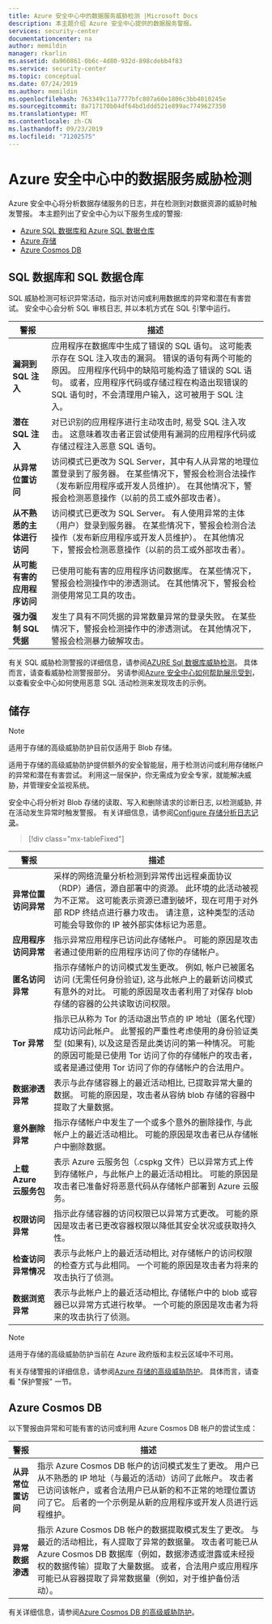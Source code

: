 ```yaml
---
title: Azure 安全中心中的数据服务威胁检测 |Microsoft Docs
description: 本主题介绍 Azure 安全中心提供的数据服务警报。
services: security-center
documentationcenter: na
author: memildin
manager: rkarlin
ms.assetid: da960861-0b6c-4d80-932d-898cdebb4f83
ms.service: security-center
ms.topic: conceptual
ms.date: 07/24/2019
ms.author: memildin
ms.openlocfilehash: 763349c11a7777bfc807a60e1806c3bb4010245e
ms.sourcegitcommit: 8a717170b04df64bd1ddd521e899ac7749627350
ms.translationtype: MT
ms.contentlocale: zh-CN
ms.lasthandoff: 09/23/2019
ms.locfileid: "71202575"
---
```

# <a name="threat-detection-for-data-services-in-azure-security-center"></a>Azure 安全中心中的数据服务威胁检测

 Azure 安全中心将分析数据存储服务的日志，并在检测到对数据资源的威胁时触发警报。 本主题列出了安全中心为以下服务生成的警报:

* [Azure SQL 数据库和 Azure SQL 数据仓库](#data-sql)
* [Azure 存储](#azure-storage)
* [Azure Cosmos DB](#cosmos-db)

## SQL 数据库和 SQL 数据仓库<a name="data-sql"></a>

SQL 威胁检测可标识异常活动，指示对访问或利用数据库的异常和潜在有害尝试。 安全中心会分析 SQL 审核日志, 并以本机方式在 SQL 引擎中运行。

|警报|描述|
|---|---|
|**漏洞到 SQL 注入**|应用程序在数据库中生成了错误的 SQL 语句。 这可能表示存在 SQL 注入攻击的漏洞。 错误的语句有两个可能的原因。 应用程序代码中的缺陷可能构造了错误的 SQL 语句。 或者，应用程序代码或存储过程在构造出现错误的 SQL 语句时，不会清理用户输入，这可被用于 SQL 注入。|
|**潜在 SQL 注入**|对已识别的应用程序进行主动攻击时, 易受 SQL 注入攻击。 这意味着攻击者正尝试使用有漏洞的应用程序代码或存储过程注入恶意 SQL 语句。|
|**从异常位置访问**|访问模式已更改为 SQL Server，其中有人从异常的地理位置登录到了服务器。 在某些情况下，警报会检测合法操作（发布新应用程序或开发人员维护）。 在其他情况下，警报会检测恶意操作（以前的员工或外部攻击者）。|
|**从不熟悉的主体进行访问**|访问模式已更改为 SQL Server。 有人使用异常的主体（用户）登录到服务器。 在某些情况下，警报会检测合法操作（发布新应用程序或开发人员维护）。 在其他情况下，警报会检测恶意操作（以前的员工或外部攻击者）。|
|**从可能有害的应用程序访问**|已使用可能有害的应用程序访问数据库。 在某些情况下，警报会检测操作中的渗透测试。 在其他情况下，警报会检测使用常见工具的攻击。|
|**强力强制 SQL 凭据**|发生了具有不同凭据的异常数量异常的登录失败。 在某些情况下，警报会检测操作中的渗透测试。 在其他情况下，警报会检测暴力破解攻击。|

有关 SQL 威胁检测警报的详细信息，请参阅[AZURE Sql 数据库威胁检测](https://docs.microsoft.com/azure/sql-database/sql-database-threat-detection-overview)。 具体而言，请查看威胁检测警报部分。 另请参阅[Azure 安全中心如何帮助展示受到](https://azure.microsoft.com/blog/how-azure-security-center-helps-reveal-a-cyberattack/)，以查看安全中心如何使用恶意 SQL 活动检测来发现攻击的示例。

## 储存<a name="azure-storage"></a>

>[!NOTE]
> 适用于存储的高级威胁防护目前仅适用于 Blob 存储。

适用于存储的高级威胁防护提供额外的安全智能层，用于检测访问或利用存储帐户的异常和潜在有害尝试。 利用这一层保护，你无需成为安全专家，就能解决威胁，并管理安全监视系统。

安全中心将分析对 Blob 存储的读取、写入和删除请求的诊断日志, 以检测威胁, 并在活动发生异常时触发警报。 有关详细信息，请参阅[Configure 存储分析日志记录](https://docs.microsoft.com/azure/storage/common/storage-monitor-storage-account#configure-logging)。

> [!div class="mx-tableFixed"]

|警报|描述|
|---|---|
|**异常位置访问异常**|采样的网络流量分析检测到异常传出远程桌面协议（RDP）通信，源自部署中的资源。 此环境的此活动被视为不正常。 这可能表示资源已遭到破坏，现在可用于对外部 RDP 终结点进行暴力攻击。 请注意，这种类型的活动可能会导致你的 IP 被外部实体标记为恶意。|
|**应用程序访问异常**|指示异常应用程序已访问此存储帐户。 可能的原因是攻击者通过使用新的应用程序访问了你的存储帐户。|
|**匿名访问异常**|指示存储帐户的访问模式发生更改。 例如, 帐户已被匿名访问 (无需任何身份验证), 这与此帐户上的最新访问模式有意外的对比。 可能的原因是攻击者利用了对保存 blob 存储的容器的公共读取访问权限。|
|**Tor 异常**|指示已从称为 Tor 的活动退出节点的 IP 地址（匿名代理）成功访问此帐户。 此警报的严重性考虑使用的身份验证类型 (如果有), 以及这是否是此类访问的第一种情况。 可能的原因可能是已使用 Tor 访问了你的存储帐户的攻击者，或者是通过使用 Tor 访问了你的存储帐户的合法用户。|
|**数据渗透异常**|表示与此存储容器上的最近活动相比, 已提取异常大量的数据。 可能的原因是，攻击者从容纳 blob 存储的容器中提取了大量数据。|
|**意外删除异常**|指示存储帐户中发生了一个或多个意外的删除操作, 与此帐户上的最近活动相比。 可能的原因是攻击者已从存储帐户中删除数据。|
|**上载 Azure 云服务包**|表示 Azure 云服务包（.cspkg 文件）已以异常方式上传到存储帐户，与此帐户上的最近活动相比。 可能的原因是攻击者已准备好将恶意代码从存储帐户部署到 Azure 云服务。|
|**权限访问异常**|指示此存储容器的访问权限已以异常方式更改。 可能的原因是攻击者已更改容器权限以降低其安全状况或获取持久性。|
|**检查访问异常情况**|表示与此帐户上的最近活动相比, 对存储帐户的访问权限的检查方式与此相同。 一个可能的原因是攻击者为将来的攻击执行了侦测。|
|**数据浏览异常**|表示与此帐户上的最近活动相比, 存储帐户中的 blob 或容器已以异常方式进行枚举。 一个可能的原因是攻击者为将来的攻击执行了侦测。|

>[!NOTE]
>适用于存储的高级威胁防护当前在 Azure 政府版和主权云区域中不可用。

有关存储警报的详细信息，请参阅[Azure 存储的高级威胁防护](../storage/common/storage-advanced-threat-protection.md)。 具体而言，请查看 "保护警报" 一节。

## Azure Cosmos DB<a name="cosmos-db"></a>

以下警报由异常和可能有害的访问或利用 Azure Cosmos DB 帐户的尝试生成：

|警报|描述|
|---|---|
|**从异常位置访问**|指示 Azure Cosmos DB 帐户的访问模式发生了更改。 用户已从不熟悉的 IP 地址（与最近的活动）访问了此帐户。 攻击者已访问该帐户，或者合法用户已从新的和不正常的地理位置访问了它。 后者的一个示例是从新的应用程序或开发人员进行远程维护。|
|**异常数据渗透**|指示 Azure Cosmos DB 帐户的数据提取模式发生了更改。 与最近的活动相比，有人提取了异常的数据量。 攻击者可能已从 Azure Cosmos DB 数据库（例如，数据渗透或泄露或未经授权的数据传输）提取了大量数据。 或者，合法用户或应用程序可能已从容器提取了异常数据量（例如，对于维护备份活动）。|

有关详细信息，请参阅[Azure Cosmos DB 的高级威胁防护](../cosmos-db/cosmos-db-advanced-threat-protection.md)。